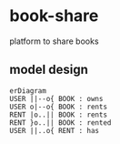 # book-share

platform to share books

## model design

```mermaid
erDiagram
USER ||--o{ BOOK : owns
USER o|--o{ BOOK : rents
RENT |o..|| BOOK : rents
RENT }o..|| BOOK : rented
USER ||..o{ RENT : has
```
